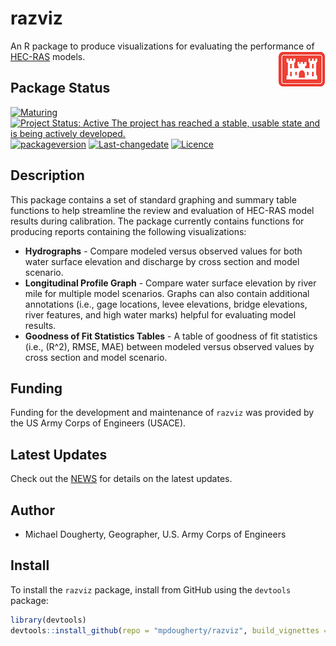 
<!-- README.md is generated from README.Rmd. Please edit that file -->

# razviz

An R package to produce visualizations for evaluating the performance of
[HEC-RAS](https://www.hec.usace.army.mil/software/hec-ras/) models.
<img src="man/figures/castle.png" align="right" />

## Package Status

[![Maturing](https://img.shields.io/badge/lifecycle-maturing-blue.svg)](https://www.tidyverse.org/lifecycle)
[![Project Status: Active The project has reached a stable, usable state
and is being actively
developed.](https://www.repostatus.org/badges/latest/active.svg)](https://www.repostatus.org/#active)
[![packageversion](https://img.shields.io/badge/Package%20version-0.0.1-orange.svg?style=flat-square)](commits/master)
[![Last-changedate](https://img.shields.io/badge/last%20change-2020--06--20-yellowgreen.svg)](/commits/master)
[![Licence](https://img.shields.io/badge/licence-CC0-blue.svg)](http://choosealicense.com/licenses/cc0-1.0/)

## Description

This package contains a set of standard graphing and summary table
functions to help streamline the review and evaluation of HEC-RAS model
results during calibration. The package currently contains functions for
producing reports containing the following visualizations:

  - **Hydrographs** - Compare modeled versus observed values for both
    water surface elevation and discharge by cross section and model
    scenario.
  - **Longitudinal Profile Graph** - Compare water surface elevation by
    river mile for multiple model scenarios. Graphs can also contain
    additional annotations (i.e., gage locations, levee elevations,
    bridge elevations, river features, and high water marks) helpful for
    evaluating model results.
  - **Goodness of Fit Statistics Tables** - A table of goodness of fit
    statistics (i.e., \(R^2\), RMSE, MAE) between modeled versus
    observed values by cross section and model scenario.

## Funding

Funding for the development and maintenance of `razviz` was provided by
the US Army Corps of Engineers (USACE). <!--add program names here -->

## Latest Updates

Check out the [NEWS](NEWS.md) for details on the latest updates.

## Author

  - Michael Dougherty, Geographer, U.S. Army Corps of Engineers

## Install

To install the `razviz` package, install from GitHub using the
`devtools` package:

``` r
library(devtools)
devtools::install_github(repo = "mpdougherty/razviz", build_vignettes = TRUE)
```
